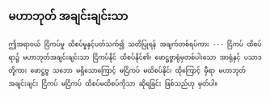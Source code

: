 ## မဟာဘုတ် အချင်းချင်းသာ

    ဤအရာဝယ် ငြိကပ်မှု ထိစပ်မှုနှင့်ပတ်သက်၍ သတိပြုရန် အချက်တစ်ရပ်ကား --- ငြိကပ် ထိစပ်ရာ၌ မဟာဘုတ်အချင်းချင်းသာ ငြိကပ်နိုင် ထိစပ်နိုင်၏၊ ဖောဋ္ဌဗ္ဗာရုံမှတစ်ပါးသော အာရုံနှင့် ပသာဒတို့ကား ဖောဋ္ဌဗ္ဗ သဘော မရှိသောကြောင့် မငြိကပ် မထိစပ်နိုင်၊ ထိုကြောင့် မှီရာ မဟာဘုတ်အချင်းချင်း ငြိကပ် မငြိကပ် ထိစပ်မထိစပ်ကိုသာ ဆိုရခြင်း ဖြစ်သည်ဟု မှတ်ပါ။ 